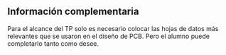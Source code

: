 ## Información complementaria ##
Para el alcance del TP solo es necesario colocar las hojas de datos más relevantes que se usaron en el diseño de PCB.
Pero el alumno puede completarlo tanto como desee.
